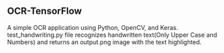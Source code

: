 ## OCR-TensorFlow
A simple OCR application using Python, OpenCV, and Keras.
test_handwriting.py file recognizes handwritten text(Only Upper Case and Numbers) and returns an output.png image with the text highlighted. 
